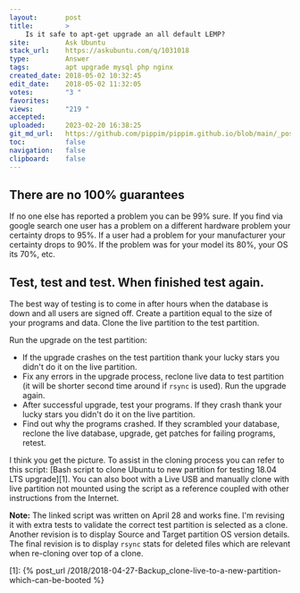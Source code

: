 ```yaml
---
layout:       post
title:        >
    Is it safe to apt-get upgrade an all default LEMP?
site:         Ask Ubuntu
stack_url:    https://askubuntu.com/q/1031018
type:         Answer
tags:         apt upgrade mysql php nginx
created_date: 2018-05-02 10:32:45
edit_date:    2018-05-02 11:32:05
votes:        "3 "
favorites:    
views:        "219 "
accepted:     
uploaded:     2023-02-20 16:38:25
git_md_url:   https://github.com/pippim/pippim.github.io/blob/main/_posts/2018/2018-05-02-Is-it-safe-to-apt-get-upgrade-an-all-default-LEMP_.md
toc:          false
navigation:   false
clipboard:    false
---
```


## There are no 100% guarantees

If no one else has reported a problem you can be 99% sure. If you find via google search one user has a problem on a different hardware problem your certainty drops to 95%. If a user had a problem for your manufacturer your certainty drops to 90%. If the problem was for your model its 80%, your OS its 70%, etc.

## Test, test and test. When finished test again.

The best way of testing is to come in after hours when the database is down and all users are signed off. Create a partition equal to the size of your programs and data. Clone the live partition to the test partition.

Run the upgrade on the test partition:

- If the upgrade crashes on the test partition thank your lucky stars you didn't do it on the live partition.
- Fix any errors in the upgrade process, reclone live data to test partition (it will be shorter second time around if `rsync` is used). Run the upgrade again.
- After successful upgrade, test your programs. If they crash thank your lucky stars you didn't do it on the live partition.
- Find out why the programs crashed. If they scrambled your database, reclone the live database, upgrade, get patches for failing programs, retest.

I think you get the picture. To assist in the cloning process you can refer to this script: [Bash script to clone Ubuntu to new partition for testing 18.04 LTS upgrade][1]. You can also boot with a Live USB and manually clone with live partition not mounted using the script as a reference coupled with other instructions from the Internet.

**Note:** The linked script was written on April 28 and works fine. I'm revising it with extra tests to validate the correct test partition is selected as a clone. Another revision is to display Source and Target partition OS version details. The final revision is to display `rsync` stats for deleted files which are relevant when re-cloning over top of a clone.

  [1]: {% post_url /2018/2018-04-27-Backup_clone-live-to-a-new-partition-which-can-be-booted %}
